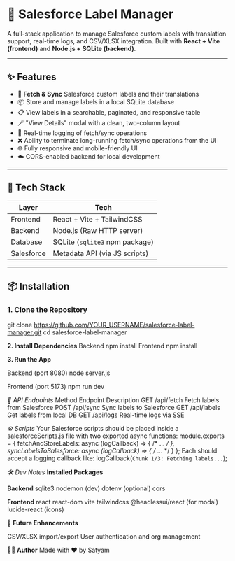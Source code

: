 # 🚀 Salesforce Label Manager

A full-stack application to manage Salesforce custom labels with translation support, real-time logs, and CSV/XLSX integration. Built with **React + Vite (frontend)** and **Node.js + SQLite (backend)**.

---

## ✨ Features

- 🔁 **Fetch & Sync** Salesforce custom labels and their translations
- 📦 Store and manage labels in a local SQLite database
- 📋 View labels in a searchable, paginated, and responsive table
- 🪄 "View Details" modal with a clean, two-column layout
- 📡 Real-time logging of fetch/sync operations
- ❌ Ability to terminate long-running fetch/sync operations from the UI
- 🌐 Fully responsive and mobile-friendly UI
- ☁️ CORS-enabled backend for local development

---

## 📂 Tech Stack

| Layer     | Tech                             |
|-----------|----------------------------------|
| Frontend  | React + Vite + TailwindCSS       |
| Backend   | Node.js (Raw HTTP server)        |
| Database  | SQLite (`sqlite3` npm package)   |
| Salesforce| Metadata API (via JS scripts)    |

---

## 📦 Installation

### 1. Clone the Repository

git clone https://github.com/YOUR_USERNAME/salesforce-label-manager.git
cd salesforce-label-manager

**2. Install Dependencies**
Backend
npm install
Frontend
npm install

**3. Run the App**

Backend (port 8080)
node server.js

Frontend (port 5173)
npm run dev


_📡 API Endpoints_
Method	Endpoint	Description
GET	/api/fetch	Fetch labels from Salesforce
POST	/api/sync	Sync labels to Salesforce
GET	/api/labels	Get labels from local DB
GET	/api/logs	Real-time logs via SSE


_⚙️ Scripts_
Your Salesforce scripts should be placed inside a salesforceScripts.js file with two exported async functions:
module.exports = {
  fetchAndStoreLabels: async (logCallback) => { /* ... */ },
  syncLabelsToSalesforce: async (logCallback) => { /* ... */ }
};
Each should accept a logging callback like:
logCallback(`Chunk 1/3: Fetching labels...`);

_🛠 Dev Notes_
**Installed Packages**

**Backend**
sqlite3
nodemon (dev)
dotenv (optional)
cors

**Frontend**
react
react-dom
vite
tailwindcss
@headlessui/react (for modal)
lucide-react (icons)

**🧪 Future Enhancements**

CSV/XLSX import/export
User authentication and org management

**🧑‍💻 Author**
Made with ❤️ by Satyam
